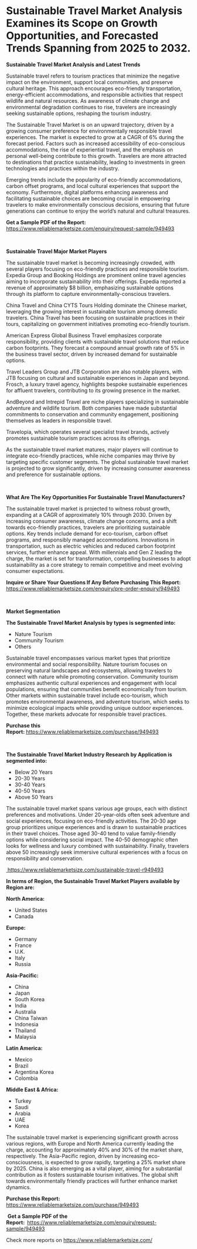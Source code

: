 <p><h1>Sustainable Travel Market Analysis Examines its Scope on Growth Opportunities, and Forecasted Trends Spanning from 2025 to 2032.</h1></p><p><strong>Sustainable Travel Market Analysis and Latest Trends</strong></p>
<p><p>Sustainable travel refers to tourism practices that minimize the negative impact on the environment, support local communities, and preserve cultural heritage. This approach encourages eco-friendly transportation, energy-efficient accommodations, and responsible activities that respect wildlife and natural resources. As awareness of climate change and environmental degradation continues to rise, travelers are increasingly seeking sustainable options, reshaping the tourism industry.</p><p>The Sustainable Travel Market is on an upward trajectory, driven by a growing consumer preference for environmentally responsible travel experiences. The market is expected to grow at a CAGR of 6% during the forecast period. Factors such as increased accessibility of eco-conscious accommodations, the rise of experiential travel, and the emphasis on personal well-being contribute to this growth. Travelers are more attracted to destinations that practice sustainability, leading to investments in green technologies and practices within the industry.</p><p>Emerging trends include the popularity of eco-friendly accommodations, carbon offset programs, and local cultural experiences that support the economy. Furthermore, digital platforms enhancing awareness and facilitating sustainable choices are becoming crucial in empowering travelers to make environmentally conscious decisions, ensuring that future generations can continue to enjoy the world’s natural and cultural treasures.</p></p>
<p><strong>Get a Sample PDF of the Report:&nbsp;</strong> <a href="https://www.reliablemarketsize.com/enquiry/request-sample/949493?utm_campaign=2996&utm_medium=2&utm_source=Github&utm_content=ia&utm_term=07032025&utm_id=sustainable-travel">https://www.reliablemarketsize.com/enquiry/request-sample/949493</a></p>
<p>&nbsp;</p>
<p><strong>Sustainable Travel Major Market Players</strong></p>
<p><p>The sustainable travel market is becoming increasingly crowded, with several players focusing on eco-friendly practices and responsible tourism. Expedia Group and Booking Holdings are prominent online travel agencies aiming to incorporate sustainability into their offerings. Expedia reported a revenue of approximately $8 billion, emphasizing sustainable options through its platform to capture environmentally-conscious travelers.</p><p>China Travel and China CYTS Tours Holding dominate the Chinese market, leveraging the growing interest in sustainable tourism among domestic travelers. China Travel has been focusing on sustainable practices in their tours, capitalizing on government initiatives promoting eco-friendly tourism.</p><p>American Express Global Business Travel emphasizes corporate responsibility, providing clients with sustainable travel solutions that reduce carbon footprints. They forecast a compound annual growth rate of 5% in the business travel sector, driven by increased demand for sustainable options.</p><p>Travel Leaders Group and JTB Corporation are also notable players, with JTB focusing on cultural and sustainable experiences in Japan and beyond. Frosch, a luxury travel agency, highlights bespoke sustainable experiences for affluent travelers, contributing to its growing presence in the market.</p><p>AndBeyond and Intrepid Travel are niche players specializing in sustainable adventure and wildlife tourism. Both companies have made substantial commitments to conservation and community engagement, positioning themselves as leaders in responsible travel.</p><p>Travelopia, which operates several specialist travel brands, actively promotes sustainable tourism practices across its offerings.</p><p>As the sustainable travel market matures, major players will continue to integrate eco-friendly practices, while niche companies may thrive by targeting specific customer segments. The global sustainable travel market is projected to grow significantly, driven by increasing consumer awareness and preference for sustainable options.</p></p>
<p>&nbsp;</p>
<p><strong>What Are The Key Opportunities For Sustainable Travel Manufacturers?</strong></p>
<p><p>The sustainable travel market is projected to witness robust growth, expanding at a CAGR of approximately 10% through 2030. Driven by increasing consumer awareness, climate change concerns, and a shift towards eco-friendly practices, travelers are prioritizing sustainable options. Key trends include demand for eco-tourism, carbon offset programs, and responsibly managed accommodations. Innovations in transportation, such as electric vehicles and reduced carbon footprint services, further enhance appeal. With millennials and Gen Z leading the charge, the market is set for transformation, compelling businesses to adopt sustainability as a core strategy to remain competitive and meet evolving consumer expectations.</p></p>
<p><strong>Inquire or Share Your Questions If Any Before Purchasing This Report:</strong> <a href="https://www.reliablemarketsize.com/enquiry/pre-order-enquiry/949493?utm_campaign=2996&utm_medium=2&utm_source=Github&utm_content=ia&utm_term=07032025&utm_id=sustainable-travel">https://www.reliablemarketsize.com/enquiry/pre-order-enquiry/949493</a></p>
<p>&nbsp;</p>
<p><strong>Market Segmentation</strong></p>
<p><strong>The Sustainable Travel Market Analysis by types is segmented into:</strong></p>
<p><ul><li>Nature Tourism</li><li>Community Tourism</li><li>Others</li></ul></p>
<p><p>Sustainable travel encompasses various market types that prioritize environmental and social responsibility. Nature tourism focuses on preserving natural landscapes and ecosystems, allowing travelers to connect with nature while promoting conservation. Community tourism emphasizes authentic cultural experiences and engagement with local populations, ensuring that communities benefit economically from tourism. Other markets within sustainable travel include eco-tourism, which promotes environmental awareness, and adventure tourism, which seeks to minimize ecological impacts while providing unique outdoor experiences. Together, these markets advocate for responsible travel practices.</p></p>
<p><strong>Purchase this Report:&nbsp;</strong><a href="https://www.reliablemarketsize.com/purchase/949493?utm_campaign=2996&utm_medium=2&utm_source=Github&utm_content=ia&utm_term=07032025&utm_id=sustainable-travel">https://www.reliablemarketsize.com/purchase/949493</a></p>
<p>&nbsp;</p>
<p><strong>The Sustainable Travel Market Industry Research by Application is segmented into:</strong></p>
<p><ul><li>Below 20 Years</li><li>20-30 Years</li><li>30-40 Years</li><li>40-50 Years</li><li>Above 50 Years</li></ul></p>
<p><p>The sustainable travel market spans various age groups, each with distinct preferences and motivations. Under 20-year-olds often seek adventure and social experiences, focusing on eco-friendly activities. The 20-30 age group prioritizes unique experiences and is drawn to sustainable practices in their travel choices. Those aged 30-40 tend to value family-friendly options while considering social impact. The 40-50 demographic often looks for wellness and luxury combined with sustainability. Finally, travelers above 50 increasingly seek immersive cultural experiences with a focus on responsibility and conservation.</p></p>
<p><a href="https://www.reliablemarketsize.com/sustainable-travel-r949493?utm_campaign=2996&utm_medium=2&utm_source=Github&utm_content=ia&utm_term=07032025&utm_id=sustainable-travel">&nbsp;https://www.reliablemarketsize.com/sustainable-travel-r949493</a></p>
<p><strong>In terms of Region, the Sustainable Travel Market Players available by Region are:</strong></p>
<p>
    <p> <strong> North America: </strong>
        <ul>
            <li>United States</li>
            <li>Canada</li>
        </ul>
        </p> 
    <p> <strong> Europe: </strong>
        <ul>
            <li>Germany</li>
            <li>France</li>
            <li>U.K.</li>
            <li>Italy</li>
            <li>Russia</li>
        </ul>
        </p> 
    <p> <strong> Asia-Pacific: </strong>
        <ul>
            <li>China</li>
            <li>Japan</li>
            <li>South Korea</li>
            <li>India</li>
            <li>Australia</li>
            <li>China Taiwan</li>
            <li>Indonesia</li>
            <li>Thailand</li>
            <li>Malaysia</li>
        </ul>
        </p> 
    <p> <strong> Latin America: </strong>
        <ul>
            <li>Mexico</li>
            <li>Brazil</li>
            <li>Argentina Korea</li>
            <li>Colombia</li>
        </ul>
        </p> 
    <p> <strong> Middle East & Africa: </strong>
        <ul>
            <li>Turkey</li>
            <li>Saudi</li>
            <li>Arabia</li>
            <li>UAE</li>
            <li>Korea</li>
        </ul>
    </p>
    </p>
<p><p>The sustainable travel market is experiencing significant growth across various regions, with Europe and North America currently leading the charge, accounting for approximately 40% and 30% of the market share, respectively. The Asia-Pacific region, driven by increasing eco-consciousness, is expected to grow rapidly, targeting a 25% market share by 2025. China is also emerging as a vital player, aiming for a substantial contribution as it fosters sustainable tourism initiatives. The global shift towards environmentally friendly practices will further enhance market dynamics.</p></p>
<p><strong>Purchase this Report: </strong><a href="https://www.reliablemarketsize.com/purchase/949493?utm_campaign=2996&utm_medium=2&utm_source=Github&utm_content=ia&utm_term=07032025&utm_id=sustainable-travel">https://www.reliablemarketsize.com/purchase/949493</a></p>
<p>&nbsp;<strong>Get a Sample PDF of the Report:&nbsp;&nbsp;</strong><a href="https://www.reliablemarketsize.com/enquiry/request-sample/949493?utm_campaign=2996&utm_medium=2&utm_source=Github&utm_content=ia&utm_term=07032025&utm_id=sustainable-travel">https://www.reliablemarketsize.com/enquiry/request-sample/949493</a></p>
<p><strong></strong></p>
<p>Check more reports on <a href="https://www.reliablemarketsize.com/?utm_campaign=2996&utm_medium=2&utm_source=Github&utm_content=ia&utm_term=07032025&utm_id=sustainable-travel">https://www.reliablemarketsize.com/</a></p>